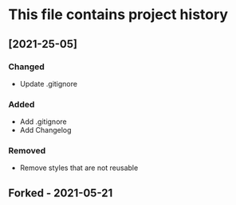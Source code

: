 # This file contains project history

## [2021-25-05]
### Changed
- Update .gitignore

### Added
- Add .gitignore
- Add Changelog

### Removed
- Remove styles that are not reusable

## Forked - 2021-05-21
